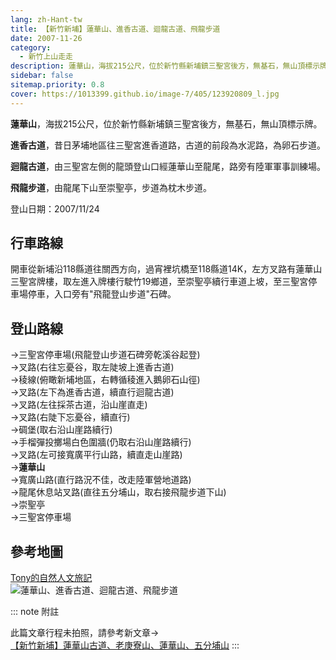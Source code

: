 ```yaml
---
lang: zh-Hant-tw
title: 【新竹新埔】蓮華山、進香古道、迴龍古道、飛龍步道
date: 2007-11-26
category: 
  - 新竹上山走走
description: 蓮華山，海拔215公尺，位於新竹縣新埔鎮三聖宮後方，無基石，無山頂標示牌。 進香古道，昔日茅埔地區往三聖宮進香道路，古道的前段為水泥路，為卵石步道。 迴龍古道，由三聖宮左側的龍頭登山口經蓮華山至龍尾，路旁有陸軍軍事訓練場。 飛龍步道，由龍尾下山至崇聖亭，步道為枕木步道。
sidebar: false
sitemap.priority: 0.8
cover: https://1013399.github.io/image-7/405/123920809_l.jpg
---
```


**蓮華山**，海拔215公尺，位於新竹縣新埔鎮三聖宮後方，無基石，無山頂標示牌。  

**進香古道**，昔日茅埔地區往三聖宮進香道路，古道的前段為水泥路，為卵石步道。  
<!-- more -->

**迴龍古道**，由三聖宮左側的龍頭登山口經蓮華山至龍尾，路旁有陸軍軍事訓練場。  

**飛龍步道**，由龍尾下山至崇聖亭，步道為枕木步道。


登山日期：2007/11/24

## 行車路線
開車從新埔沿118縣道往關西方向，過宵裡坑橋至118縣道14K，左方叉路有蓮華山三聖宮牌樓，取左進入牌樓行駛竹19鄉道，至崇聖亭續行車道上坡，至三聖宮停車場停車，入口旁有"飛龍登山步道"石碑。

## 登山路線
→三聖宮停車場(飛龍登山步道石碑旁乾溪谷起登)  
→叉路(右往忘憂谷，取左陡坡上進香古道)  
→稜線(俯瞰新埔地區，右轉循稜進入鵝卵石山徑)  
→叉路(左下為進香古道，續直行迴龍古道)  
→叉路(左往採茶古道，沿山崖直走)  
→叉路(右陡下忘憂谷，續直行)  
→碉堡(取右沿山崖路續行)  
→手榴彈投擲場白色圍牆(仍取右沿山崖路續行)  
→叉路(左可接寬廣平行山路，續直走山崖路)  
→**蓮華山**  
→寬廣山路(直行路況不佳，改走陸軍營地道路)  
→龍尾休息站叉路(直往五分埔山，取右接飛龍步道下山)  
→崇聖亭  
→三聖宮停車場

## 參考地圖
[Tony的自然人文旅記](http://www.tonyhuang39.com/tony0372.html)  
![蓮華山、進香古道、迴龍古道、飛龍步道](https://1013399.github.io/image-7/405/123920809_l.jpg)  

::: note 附註

此篇文章行程未拍照，請參考新文章→  
[【新竹新埔】蓮華山古道、老庚寮山、蓮華山、五分埔山](/posts/post-291-2010-09-15.md)
:::